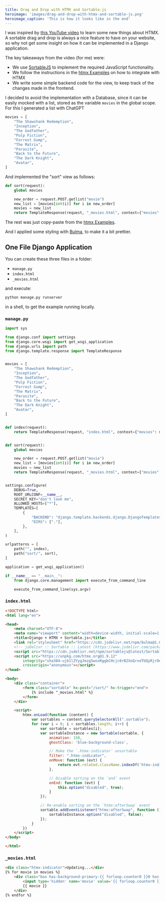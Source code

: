 ```yaml
---
title: Drag and Drop with HTMX and Sortable.js
heroimage: 'images/drag-and-drop-with-htmx-and-sortable-js.png'
heroimage_caption: 'This is how it looks like in the end'
---
```


I was inspired by [this YouTube video](https://youtu.be/V-f_yYKUJo8?si=eYapxp6itu4fbCtz) to learn some new things about HTMX.
A sortable drag and drop is always a nice feature to have on your website, so why not get some insight on how it can be implemented in a Django application.

The key takeaways from the video (for me) were:

* We use [SortableJS](https://sortablejs.github.io/Sortable/) to implement the required JavaScript functionality.
* We follow the instructions in the [htmx Examples](https://htmx.org/examples/sortable/) on how to integrate with HTMX
* We write some simple backend code for the view, to keep track of the changes made in the frontend.

I decided to avoid the implementation with a Database, since it can be easily mocked with a list, stored as the variable `movies` in the global scope.
For this I generated a list with ChatGPT

```python
movies = [
    "The Shawshank Redemption",
    "Inception",
    "The Godfather",
    "Pulp Fiction",
    "Forrest Gump",
    "The Matrix",
    "Parasite",
    "Back to the Future",
    "The Dark Knight",
    "Avatar",
]
```

And implemented the "sort" view as follows:

```python
def sort(request):
    global movies

    new_order = request.POST.getlist("movie")
    new_list = [movies[int(i)] for i in new_order]
    movies = new_list
    return TemplateResponse(request, "_movies.html", context={"movies": movies})
```

The rest was just copy-paste from the [htmx Examples](https://htmx.org/examples/sortable/).

And I applied some styling with [Bulma](https://bulma.io/), to make it a bit prettier.

## One File Django Application

You can create these three files in a folder:

* `manage.py`
* `index.html`
* `_movies.html`

and execute:

```bash
python manage.py runserver
```

in a shell, to get the example running locally.

### `manage.py`

```python
import sys

from django.conf import settings
from django.core.wsgi import get_wsgi_application
from django.urls import path
from django.template.response import TemplateResponse


movies = [
    "The Shawshank Redemption",
    "Inception",
    "The Godfather",
    "Pulp Fiction",
    "Forrest Gump",
    "The Matrix",
    "Parasite",
    "Back to the Future",
    "The Dark Knight",
    "Avatar",
]


def index(request):
    return TemplateResponse(request, "index.html", context={"movies": movies})


def sort(request):
    global movies

    new_order = request.POST.getlist("movie")
    new_list = [movies[int(i)] for i in new_order]
    movies = new_list
    return TemplateResponse(request, "_movies.html", context={"movies": movies})


settings.configure(
    DEBUG=True,
    ROOT_URLCONF=__name__,
    SECRET_KEY="don't look me",
    ALLOWED_HOSTS=["*"],
    TEMPLATES=[
        {
            "BACKEND": "django.template.backends.django.DjangoTemplates",
            "DIRS": ["."],
        },
    ],
)

urlpatterns = [
    path("", index),
    path("sort/", sort),
]

application = get_wsgi_application()

if __name__ == "__main__":
    from django.core.management import execute_from_command_line

    execute_from_command_line(sys.argv)
```

### `index.html`


```html
<!DOCTYPE html>
<html lang="en">

<head>
    <meta charset="UTF-8">
    <meta name="viewport" content="width=device-width, initial-scale=1.0">
    <title>Django + HTMX + Sortable.js</title>
    <link rel="stylesheet" href="https://cdn.jsdelivr.net/npm/bulma@1.0.0/css/bulma.min.css">
    <!-- jsDelivr :: Sortable :: Latest (https://www.jsdelivr.com/package/npm/sortablejs) -->
    <script src="https://cdn.jsdelivr.net/npm/sortablejs@latest/Sortable.min.js"></script>
    <script src="https://unpkg.com/htmx.org@1.9.12"
        integrity="sha384-ujb1lZYygJmzgSwoxRggbCHcjc0rB2XoQrxeTUQyRjrOnlCoYta87iKBWq3EsdM2"
        crossorigin="anonymous"></script>
</head>

<body>
    <div class="container">
        <form class="sortable" hx-post="/sort/" hx-trigger="end">
            {% include "_movies.html" %}
        </form>
    </div>

    <script>
        htmx.onLoad(function (content) {
            var sortables = content.querySelectorAll(".sortable");
            for (var i = 0; i < sortables.length; i++) {
                var sortable = sortables[i];
                var sortableInstance = new Sortable(sortable, {
                    animation: 150,
                    ghostClass: 'blue-background-class',

                    // Make the `.htmx-indicator` unsortable
                    filter: ".htmx-indicator",
                    onMove: function (evt) {
                        return evt.related.className.indexOf('htmx-indicator') === -1;
                    },

                    // Disable sorting on the `end` event
                    onEnd: function (evt) {
                        this.option("disabled", true);
                    }
                });

                // Re-enable sorting on the `htmx:afterSwap` event
                sortable.addEventListener("htmx:afterSwap", function () {
                    sortableInstance.option("disabled", false);
                });
            }
        })
    </script>
</body>

</html>
```

### `_movies.html`

```html
<div class="htmx-indicator">Updating...</div>
{% for movie in movies %}
    <div class="box has-background-primary-{{ forloop.counter0 }}0 has-text-primary-{{ forloop.counter0 }}0-invert" style="cursor: pointer">
        <input type='hidden' name='movie' value='{{ forloop.counter0 }}' />
        {{ movie }}
    </div>
{% endfor %}
```
